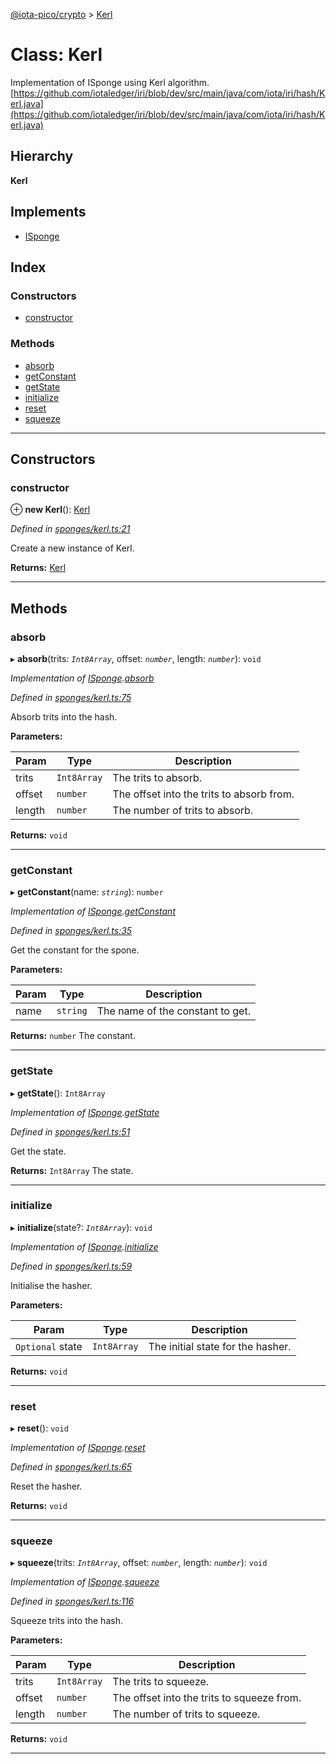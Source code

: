 [@iota-pico/crypto](../README.md) > [Kerl](../classes/kerl.md)

# Class: Kerl

Implementation of ISponge using Kerl algorithm. [https://github.com/iotaledger/iri/blob/dev/src/main/java/com/iota/iri/hash/Kerl.java](https://github.com/iotaledger/iri/blob/dev/src/main/java/com/iota/iri/hash/Kerl.java)

## Hierarchy

**Kerl**

## Implements

* [ISponge](../interfaces/isponge.md)

## Index

### Constructors

* [constructor](kerl.md#constructor)

### Methods

* [absorb](kerl.md#absorb)
* [getConstant](kerl.md#getconstant)
* [getState](kerl.md#getstate)
* [initialize](kerl.md#initialize)
* [reset](kerl.md#reset)
* [squeeze](kerl.md#squeeze)

---

## Constructors

<a id="constructor"></a>

###  constructor

⊕ **new Kerl**(): [Kerl](kerl.md)

*Defined in [sponges/kerl.ts:21](https://github.com/iota-pico/crypto/blob/aa8469a/src/sponges/kerl.ts#L21)*

Create a new instance of Kerl.

**Returns:** [Kerl](kerl.md)

___

## Methods

<a id="absorb"></a>

###  absorb

▸ **absorb**(trits: *`Int8Array`*, offset: *`number`*, length: *`number`*): `void`

*Implementation of [ISponge](../interfaces/isponge.md).[absorb](../interfaces/isponge.md#absorb)*

*Defined in [sponges/kerl.ts:75](https://github.com/iota-pico/crypto/blob/aa8469a/src/sponges/kerl.ts#L75)*

Absorb trits into the hash.

**Parameters:**

| Param | Type | Description |
| ------ | ------ | ------ |
| trits | `Int8Array` |  The trits to absorb. |
| offset | `number` |  The offset into the trits to absorb from. |
| length | `number` |  The number of trits to absorb. |

**Returns:** `void`

___
<a id="getconstant"></a>

###  getConstant

▸ **getConstant**(name: *`string`*): `number`

*Implementation of [ISponge](../interfaces/isponge.md).[getConstant](../interfaces/isponge.md#getconstant)*

*Defined in [sponges/kerl.ts:35](https://github.com/iota-pico/crypto/blob/aa8469a/src/sponges/kerl.ts#L35)*

Get the constant for the spone.

**Parameters:**

| Param | Type | Description |
| ------ | ------ | ------ |
| name | `string` |  The name of the constant to get. |

**Returns:** `number`
The constant.

___
<a id="getstate"></a>

###  getState

▸ **getState**(): `Int8Array`

*Implementation of [ISponge](../interfaces/isponge.md).[getState](../interfaces/isponge.md#getstate)*

*Defined in [sponges/kerl.ts:51](https://github.com/iota-pico/crypto/blob/aa8469a/src/sponges/kerl.ts#L51)*

Get the state.

**Returns:** `Int8Array`
The state.

___
<a id="initialize"></a>

###  initialize

▸ **initialize**(state?: *`Int8Array`*): `void`

*Implementation of [ISponge](../interfaces/isponge.md).[initialize](../interfaces/isponge.md#initialize)*

*Defined in [sponges/kerl.ts:59](https://github.com/iota-pico/crypto/blob/aa8469a/src/sponges/kerl.ts#L59)*

Initialise the hasher.

**Parameters:**

| Param | Type | Description |
| ------ | ------ | ------ |
| `Optional` state | `Int8Array` |  The initial state for the hasher. |

**Returns:** `void`

___
<a id="reset"></a>

###  reset

▸ **reset**(): `void`

*Implementation of [ISponge](../interfaces/isponge.md).[reset](../interfaces/isponge.md#reset)*

*Defined in [sponges/kerl.ts:65](https://github.com/iota-pico/crypto/blob/aa8469a/src/sponges/kerl.ts#L65)*

Reset the hasher.

**Returns:** `void`

___
<a id="squeeze"></a>

###  squeeze

▸ **squeeze**(trits: *`Int8Array`*, offset: *`number`*, length: *`number`*): `void`

*Implementation of [ISponge](../interfaces/isponge.md).[squeeze](../interfaces/isponge.md#squeeze)*

*Defined in [sponges/kerl.ts:116](https://github.com/iota-pico/crypto/blob/aa8469a/src/sponges/kerl.ts#L116)*

Squeeze trits into the hash.

**Parameters:**

| Param | Type | Description |
| ------ | ------ | ------ |
| trits | `Int8Array` |  The trits to squeeze. |
| offset | `number` |  The offset into the trits to squeeze from. |
| length | `number` |  The number of trits to squeeze. |

**Returns:** `void`

___

